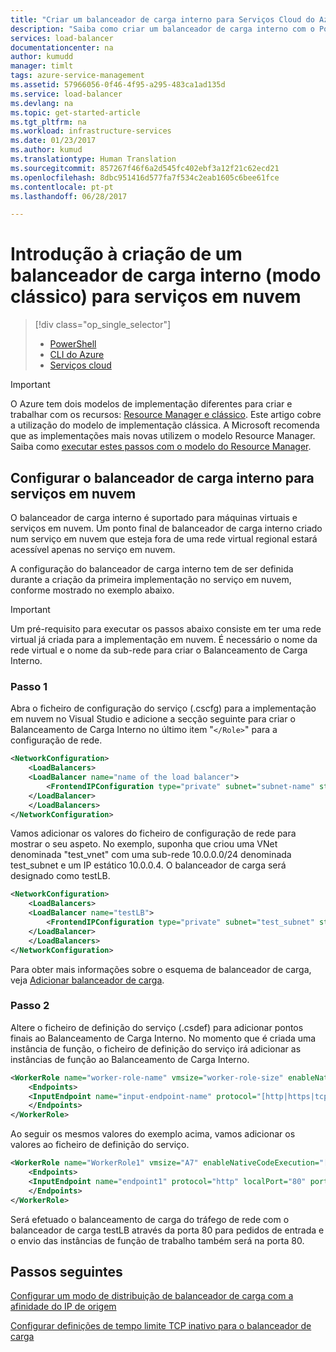 ```yaml
---
title: "Criar um balanceador de carga interno para Serviços Cloud do Azure | Microsoft Docs"
description: "Saiba como criar um balanceador de carga interno com o PowerShell no modelo de implementação clássica"
services: load-balancer
documentationcenter: na
author: kumudd
manager: timlt
tags: azure-service-management
ms.assetid: 57966056-0f46-4f95-a295-483ca1ad135d
ms.service: load-balancer
ms.devlang: na
ms.topic: get-started-article
ms.tgt_pltfrm: na
ms.workload: infrastructure-services
ms.date: 01/23/2017
ms.author: kumud
ms.translationtype: Human Translation
ms.sourcegitcommit: 857267f46f6a2d545fc402ebf3a12f21c62ecd21
ms.openlocfilehash: 8dbc951416d577fa7f534c2eab1605c6bee61fce
ms.contentlocale: pt-pt
ms.lasthandoff: 06/28/2017

---
```


<a id="get-started-creating-an-internal-load-balancer-classic-for-cloud-services" class="xliff"></a>

# Introdução à criação de um balanceador de carga interno (modo clássico) para serviços em nuvem

> [!div class="op_single_selector"]
> * [PowerShell](../load-balancer/load-balancer-get-started-ilb-classic-ps.md)
> * [CLI do Azure](../load-balancer/load-balancer-get-started-ilb-classic-cli.md)
> * [Serviços cloud](../load-balancer/load-balancer-get-started-ilb-classic-cloud.md)

> [!IMPORTANT]
> O Azure tem dois modelos de implementação diferentes para criar e trabalhar com os recursos: [Resource Manager e clássico](../azure-resource-manager/resource-manager-deployment-model.md).  Este artigo cobre a utilização do modelo de implementação clássica. A Microsoft recomenda que as implementações mais novas utilizem o modelo Resource Manager. Saiba como [executar estes passos com o modelo do Resource Manager](load-balancer-get-started-ilb-arm-ps.md).

<a id="configure-internal-load-balancer-for-cloud-services" class="xliff"></a>

## Configurar o balanceador de carga interno para serviços em nuvem

O balanceador de carga interno é suportado para máquinas virtuais e serviços em nuvem. Um ponto final de balanceador de carga interno criado num serviço em nuvem que esteja fora de uma rede virtual regional estará acessível apenas no serviço em nuvem.

A configuração do balanceador de carga interno tem de ser definida durante a criação da primeira implementação no serviço em nuvem, conforme mostrado no exemplo abaixo.

> [!IMPORTANT]
> Um pré-requisito para executar os passos abaixo consiste em ter uma rede virtual já criada para a implementação em nuvem. É necessário o nome da rede virtual e o nome da sub-rede para criar o Balanceamento de Carga Interno.

<a id="step-1" class="xliff"></a>

### Passo 1

Abra o ficheiro de configuração do serviço (.cscfg) para a implementação em nuvem no Visual Studio e adicione a secção seguinte para criar o Balanceamento de Carga Interno no último item "`</Role>`" para a configuração de rede.

```xml
<NetworkConfiguration>
    <LoadBalancers>
    <LoadBalancer name="name of the load balancer">
        <FrontendIPConfiguration type="private" subnet="subnet-name" staticVirtualNetworkIPAddress="static-IP-address"/>
    </LoadBalancer>
    </LoadBalancers>
</NetworkConfiguration>
```

Vamos adicionar os valores do ficheiro de configuração de rede para mostrar o seu aspeto. No exemplo, suponha que criou uma VNet denominada "test_vnet" com uma sub-rede 10.0.0.0/24 denominada test_subnet e um IP estático 10.0.0.4. O balanceador de carga será designado como testLB.

```xml
<NetworkConfiguration>
    <LoadBalancers>
    <LoadBalancer name="testLB">
        <FrontendIPConfiguration type="private" subnet="test_subnet" staticVirtualNetworkIPAddress="10.0.0.4"/>
    </LoadBalancer>
    </LoadBalancers>
</NetworkConfiguration>
```

Para obter mais informações sobre o esquema de balanceador de carga, veja [Adicionar balanceador de carga](https://msdn.microsoft.com/library/azure/dn722411.aspx).

<a id="step-2" class="xliff"></a>

### Passo 2

Altere o ficheiro de definição do serviço (.csdef) para adicionar pontos finais ao Balanceamento de Carga Interno. No momento que é criada uma instância de função, o ficheiro de definição do serviço irá adicionar as instâncias de função ao Balanceamento de Carga Interno.

```xml
<WorkerRole name="worker-role-name" vmsize="worker-role-size" enableNativeCodeExecution="[true|false]">
    <Endpoints>
    <InputEndpoint name="input-endpoint-name" protocol="[http|https|tcp|udp]" localPort="local-port-number" port="port-number" certificate="certificate-name" loadBalancerProbe="load-balancer-probe-name" loadBalancer="load-balancer-name" />
    </Endpoints>
</WorkerRole>
```

Ao seguir os mesmos valores do exemplo acima, vamos adicionar os valores ao ficheiro de definição do serviço.

```xml
<WorkerRole name="WorkerRole1" vmsize="A7" enableNativeCodeExecution="[true|false]">
    <Endpoints>
    <InputEndpoint name="endpoint1" protocol="http" localPort="80" port="80" loadBalancer="testLB" />
    </Endpoints>
</WorkerRole>
```

Será efetuado o balanceamento de carga do tráfego de rede com o balanceador de carga testLB através da porta 80 para pedidos de entrada e o envio das instâncias de função de trabalho também será na porta 80.

<a id="next-steps" class="xliff"></a>

## Passos seguintes

[Configurar um modo de distribuição de balanceador de carga com a afinidade do IP de origem](load-balancer-distribution-mode.md)

[Configurar definições de tempo limite TCP inativo para o balanceador de carga](load-balancer-tcp-idle-timeout.md)


